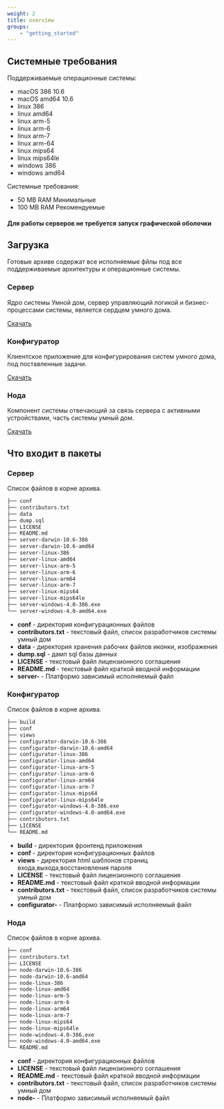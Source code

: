 ```yaml
---
weight: 2
title: overview
groups:
    - "getting_started"
---
```


<h2 id="requirements" class="page-header">Системные требования</h2>

Поддерживаемые операционные системы:
 
*   macOS 386 10.6
*   macOS amd64 10.6
*   linux 386
*   linux amd64
*   linux arm-5
*   linux arm-6
*   linux arm-7
*   linux arm-64
*   linux mips64
*   linux mips64le
*   windows 386
*   windows amd64

Системные требования:

*   50 MB RAM Минимальные
*   100 MB RAM Рекомендуемые

<div class="boc-callout boc-callout-info">
    <h4>Для работы серверов не требуется запуск графической оболочки</h4>
</div>

<h2 id="download" class="page-header">Загрузка</h2>

Готовые архиве содержат все исполняемые фйлы под все поддерживаемые архитектуры и операционные системы.

<div class="row download-block">
    <div class="col-md-4 download-item text-center">
        <h3>Сервер</h3>
        <p class="text-muted">Ядро системы Умной дом, сервер управляющий логикой и бизнес-процессами системы, является сердцем умного дома.</p>
        <a id="smart-home-server" href="https://github.com/e154/smart-home/releases/latest" target="_blank" class="btn btn-primary btn-xl sr-button">Скачать</a>
    </div>
    <div class="col-md-4 download-item text-center">
        <h3>Конфигуратор</h3>
        <p class="text-muted">Клиентское приложение для конфигурирования систем умного дома, под поставленные задачи.</p>
        <a id="smart-home-configurator" href="https://github.com/e154/smart-home-configurator/releases/latest" target="_blank" class="btn btn-primary btn-xl sr-button">Скачать</a>
    </div>
    <div class="col-md-4 download-item text-center">
        <h3>Нода</h3>
        <p class="text-muted">Компонент системы отвечающий за связь сервера с активными устройствами, часть системы умный дом.</p>
        <a id="smart-home-node" href="https://github.com/e154/smart-home-node/releases/latest" target="_blank" class="btn btn-primary btn-xl sr-button">Скачать</a>
    </div>
</div>

<h2 id="whats-included">Что входит в пакеты</h2>

<h3 id="server">Сервер</h3>

Список файлов в корне архива.

```bash
├── conf
├── contributors.txt
├── data
├── dump.sql
├── LICENSE
├── README.md
├── server-darwin-10.6-386
├── server-darwin-10.6-amd64
├── server-linux-386
├── server-linux-amd64
├── server-linux-arm-5
├── server-linux-arm-6
├── server-linux-arm64
├── server-linux-arm-7
├── server-linux-mips64
├── server-linux-mips64le
├── server-windows-4.0-386.exe
└── server-windows-4.0-amd64.exe
```

*   **conf** - директория конфигурационных файлов
*   **contributors.txt** - текстовый файл, список разработчиков системы умный дом
*   **data** - директория хранения рабочих файлов иконки, изображения
*   **dump.sql** - дамп sql базы данных
*   **LICENSE** - текстовый файл лицензионного соглашения
*   **README.md** - текстовый файл краткой вводной информации
*   **server-** - Платформо зависимый исполняемый файл

<h3 id="configurator">Конфигуратор</h3>

Список файлов в корне архива.

```bash
├── build
├── conf
├── views
├── configurator-darwin-10.6-386
├── configurator-darwin-10.6-amd64
├── configurator-linux-386
├── configurator-linux-amd64
├── configurator-linux-arm-5
├── configurator-linux-arm-6
├── configurator-linux-arm64
├── configurator-linux-arm-7
├── configurator-linux-mips64
├── configurator-linux-mips64le
├── configurator-windows-4.0-386.exe
├── configurator-windows-4.0-amd64.exe
├── contributors.txt
├── LICENSE
└── README.md
```

*   **build** - директория фронтенд приложения
*   **conf** - директория конфигурационных файлов
*   **views** - директория html шаблонов страниц входа,выхода,восстановления пароля
*   **LICENSE** - текстовый файл лицензионного соглашения
*   **README.md** - текстовый файл краткой вводной информации
*   **contributors.txt** - текстовый файл, список разработчиков системы умный дом
*   **configurator-** - Платформо зависимый исполняемый файл

<h3 id="node">Нода</h3>

Список файлов в корне архива.

```bash
├── conf
├── contributors.txt
├── LICENSE
├── node-darwin-10.6-386
├── node-darwin-10.6-amd64
├── node-linux-386
├── node-linux-amd64
├── node-linux-arm-5
├── node-linux-arm-6
├── node-linux-arm64
├── node-linux-arm-7
├── node-linux-mips64
├── node-linux-mips64le
├── node-windows-4.0-386.exe
├── node-windows-4.0-amd64.exe
└── README.md
```

*   **conf** - директория конфигурационных файлов
*   **LICENSE** - текстовый файл лицензионного соглашения
*   **README.md** - текстовый файл краткой вводной информации
*   **contributors.txt** - текстовый файл, список разработчиков системы умный дом
*   **node-** - Платформо зависимый исполняемый файл
  

